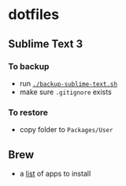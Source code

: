# dotfiles

## Sublime Text 3

### To backup
- run [`./backup-sublime-text.sh`](./backup-sublime-text.sh)
- make sure `.gitignore` exists

### To restore
- copy folder to `Packages/User`
   
## Brew
- a [list](./brew.md) of apps to install

